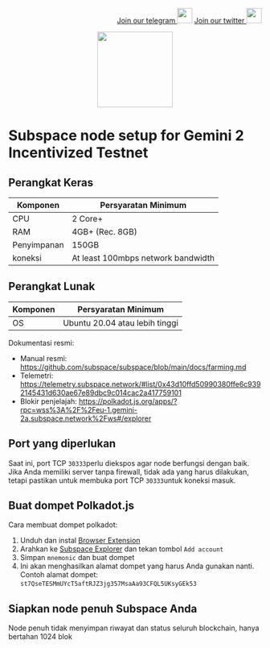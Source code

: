 <p style="font-size:14px" align="right">
<a href="https://t.me/BeritaCryptoo" target="_blank">Join our telegram <img src="https://user-images.githubusercontent.com/50621007/183283867-56b4d69f-bc6e-4939-b00a-72aa019d1aea.png" width="30"/></a>
<a href="https://twitter.com/BeritaCryptoo" target="_blank">Join our twitter <img src="https://user-images.githubusercontent.com/108946833/184274157-08210464-fa03-493d-b01c-2420c67a524f.jpg" width="30"/></a>
</p>
 
<p align="center">
  <img height="150" height="auto" src="https://user-images.githubusercontent.com/50621007/171398816-7e0432f4-4d39-42ad-a72e-cd8dd008028f.png">
</p>


# Subspace node setup for Gemini 2 Incentivized Testnet
## Perangkat Keras

|  Komponen |  Persyaratan Minimum |
| ------------ | ------------ |
| CPU  | 2 Core+ |
| RAM | 4GB+ (Rec. 8GB) |
| Penyimpanan  | 150GB |
| koneksi | At least 100mbps network bandwidth |

## Perangkat Lunak

|Komponen | Persyaratan Minimum |
| ------------ | ------------ |
| OS | Ubuntu 20.04 atau lebih tinggi | 

Dokumentasi resmi:
- Manual resmi: https://github.com/subspace/subspace/blob/main/docs/farming.md
- Telemetri: https://telemetry.subspace.network/#list/0x43d10ffd50990380ffe6c9392145431d630ae67e89dbc9c014cac2a417759101
- Blokir penjelajah: https://polkadot.js.org/apps/?rpc=wss%3A%2F%2Feu-1.gemini-2a.subspace.network%2Fws#/explorer

## Port yang diperlukan
Saat ini, port TCP `30333`perlu diekspos agar node berfungsi dengan baik. Jika Anda memiliki server tanpa firewall, tidak ada yang harus dilakukan, tetapi pastikan untuk membuka port TCP `30333`untuk koneksi masuk.

## Buat dompet Polkadot.js
Cara membuat dompet polkadot:
1. Unduh dan instal [Browser Extension](https://polkadot.js.org/extension/)
2. Arahkan ke [Subspace Explorer](https://polkadot.js.org/apps/?rpc=wss%3A%2F%2Feu-1.gemini-2a.subspace.network%2Fws#/accounts) dan tekan tombol `Add account`
3. Simpan `mnemonic` dan buat dompet
4. Ini akan menghasilkan alamat dompet yang harus Anda gunakan nanti. Contoh alamat dompet: `st7QseTESMmUYcT5aftRJZ3jg357MsaAa93CFQL5UKsyGEk53`

## Siapkan node penuh Subspace Anda
Node penuh tidak menyimpan riwayat dan status seluruh blockchain, hanya bertahan 1024 blok
```
```
